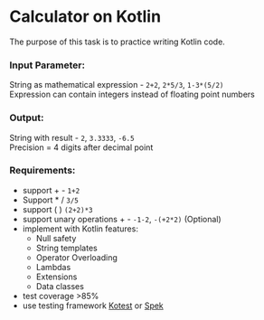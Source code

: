 # Calculator on Kotlin

The purpose of this task is to practice writing Kotlin code.

### Input Parameter: 
String as mathematical expression - `2+2`, `2*5/3`, `1-3*(5/2)`
<br>Expression can contain integers instead of floating point numbers

### Output:
String with result - `2`, `3.3333`, `-6.5`
<br> Precision = 4 digits after decimal point

### Requirements:
- support + - `1+2`
- Support * / `3/5`   
- support ( ) `(2+2)*3`
- support unary operations + - `-1-2`, `-(+2*2)` (Optional)
- implement with Kotlin features:
    - Null safety
    - String templates
    - Operator Overloading 
    - Lambdas
    - Extensions 
    - Data classes
- test coverage >85%
- use testing framework [Kotest](https://kotest.io/) or [Spek](https://www.spekframework.org/)

